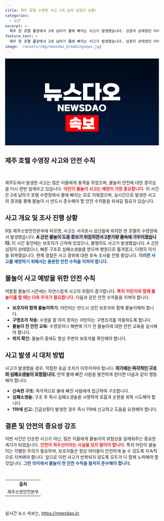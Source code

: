 ```yaml
---
title: 제주 호텔 수영장 사고 2세 남아 심정지 상황!
categories:
  - 보건
excerpt: >
  제주 한 호텔 풀장에서 2세 남아가 물에 빠지는 사고가 발생했습니다. 심정지 상태였던 아이는 기적적으로 의식을 회복했지만, 경찰은 사고 경위를 조사 중입니다. 클릭해 더 알아보세요!
feature_text: >
  제주 한 호텔 풀장에서 2세 남아가 물에 빠지는 사고가 발생했습니다. 심정지 상태였던 아이는 기적적으로 의식을 회복했지만, 경찰은 사고 경위를 조사 중입니다. 클릭해 더 알아보세요!
image: '/assets/img/newsdao_breakingnews.jpg'
---
```


<p><img src="/assets/img/newsdao_breakingnews.jpg" alt="koreaapp 속보" /></p>

<h2 data-ke-size="size26">제주 호텔 수영장 사고와 안전 수칙</h2>

<p data-ke-size="size16">&nbsp;</p>

<p>제주도에서 발생한 사고는 많은 이들에게 충격을 주었으며, 물놀이 안전에 대한 경각심을 다시 한번 일깨우고 있습니다. <b><span style="color: #ee2323;">어린이 물놀이 사고는 예방이 가장 중요합니다.</span></b> 이 사건은 2세 남아가 호텔 수영장에서 물에 빠지는 모로 이뤄졌으며, 실시간으로 발생한 사고의 경과를 통해 물놀이 시 반드시 준수해야 할 안전 수칙들을 되새길 필요가 있습니다.</p>

<h2>사고 개요 및 조사 진행 상황</h2>

<p>9일 제주소방안전본부에 따르면, 사고는 서귀포시 성산읍에 위치한 한 호텔의 수영장에서 발생했습니다. <b><span style="background-color: #21538527;">A 군은 물놀이 도중 튜브가 뒤집히면서 2분가량 물속에 가두어졌습니다.</span></b> 이 시간 동안에는 보호자가 근처에 있었으나, 불행히도 사고가 발생했습니다. A 군은 심정지 상태였으나, 빠른 구조로 심폐소생술을 받으며 병원으로 옮겨졌고, 다행히 의식을 회복했습니다. 현재 경찰은 사고 경위에 대한 후속 조사를 진행 중입니다. <b><span style="color: #1a5490;">이러한 사고를 예방하기 위해서는 충분한 안전 수칙을 지켜야 합니다.</span></b></p>

<h2>물놀이 사고 예방을 위한 안전 수칙</h2>

<p>여름철 물놀이 시즌에는 자연스럽게 사고의 위험이 증가합니다. <b><span style="color: #ee2323;">특히 어린이와 함께 물놀이를 할 때는 더욱 주의가 필요합니다.</span></b> 다음과 같은 안전 수칙들을 지켜야 합니다.</p>

<ul>
<li><b>보호자와 함께 물놀이하기:</b> 어린이는 반드시 성인 보호자와 함께 물놀이해야 합니다.</li>
<li><b>구명조끼 착용:</b> 수영을 잘 하지 못하는 어린이는 구명조끼를 착용하도록 합니다.</li>
<li><b>물놀이 전 안전 교육:</b> 수영장이나 해변에 가기 전 물놀이에 대한 안전 교육을 실시해야 합니다.</li>
<li><b>위치 확인:</b> 물놀이 중에도 항상 주변의 보호자를 확인해야 합니다.</li>
</ul>

<h2>사고 발생 시 대처 방법</h2>

<p>사고가 발생했을 경우, 적절한 응급 조치가 이루어져야 합니다. <b><span style="background-color: #21538527;">여기에는 즉각적인 구조와 심폐소생술이 포함됩니다.</span></b> 만약 물에 빠진 사람을 발견하게 된다면 다음과 같이 행동해야 합니다.</p>

<ul>
<li><b>신속한 구조:</b> 즉각적으로 물에 빠진 사람에게 접근하여 구조합니다.</li>
<li><b>심폐소생술:</b> 구조 후 즉시 심폐소생술을 시행하여 호흡과 순환을 회복 시도해야 합니다.</li>
<li><b>119에 신고:</b> 긴급상황이 발생한 경우 즉시 119에 신고하고 도움을 요청해야 합니다.</li>
</ul>

<h2>결론 및 안전의 중요성 강조</h2>

<p>이번 사건은 단순한 사고가 아닌, 많은 이들에게 물놀이의 위험성을 일깨워주는 중요한 계기가 되었습니다. <b><span style="color: #ee2323;">안전이 최우선이라는 사실을 잊지 말아야 합니다.</span></b> 특히 어린이 물놀이는 각별한 주의가 필요하며, 보호자들은 항상 아이들이 안전하게 놀 수 있도록 지속적으로 지켜봐야 합니다. 앞으로 이런 사고가 반복되지 않도록 모두가 다 함께 노력해야 할 것입니다. <b><span style="color: #1a5490;">그런 의미에서 물놀이 전 안전 수칙을 철저히 준수해야 합니다.</span></b></p>

<p data-ke-size="size16">&nbsp;</p>

<table style="width: 100%; border-collapse: collapse;">
<tr>
<td style="text-align: center; height: 17px;"><b>출처</b></td>
</tr>
<tr>
<td style="text-align: center; height: 17px;">제주소방안전본부</td>
</tr>
</table>

<p data-ke-size="size16">&nbsp;</p>
실시간 뉴스 속보는, <a href="https://newsdao.kr" rel="dofollow">https://newsdao.kr</a>


